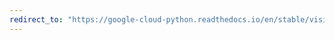 ```yaml
---
redirect_to: "https://google-cloud-python.readthedocs.io/en/stable/vision/gapic/v1/api.html"
---
```

